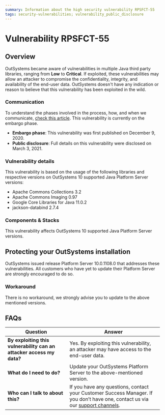 ```yaml
---
summary: Information about the high security vulnerability RPSFCT-55
tags: security-vulnerabilities; vulnerability_public_disclosure
---
```


# Vulnerability RPSFCT-55

## Overview 

OutSystems became aware of vulnerabilities in multiple Java third party libraries, ranging from **Low** to **Critical**. If exploited, these vulnerabilities may allow an attacker to compromise the confidentiality, integrity, and availability of the end-user data.
OutSystems doesn't have any indication or reason to believe that this vulnerability has been exploited in the wild.

### Communication

To understand the phases involved in the process, how, and when we communicate, [check this article](https://success.outsystems.com/Support/Security/Vulnerabilities). This vulnerability is currently on the embargo phase.

   * **Embargo phase**: This vulnerability was first published on December 9, 2020.
   * **Public disclosure**: Full details on this vulnerability were disclosed on March 3, 2021.

### Vulnerability details

This vulnerability is based on the usage of the following libraries and respective versions on OutSystems 10 supported Java Platform Server versions:

* Apache Commons Collections 3.2
* Apache Commons Imaging 0.97
* Google Core Libraries for Java 11.0.2
* jackson-databind 2.7.4

### Components & Stacks

This vulnerability affects OutSystems 10 supported Java Platform Server versions.

## Protecting your OutSystems installation

OutSystems issued release Platform Server 10.0.1108.0 that addresses these vulnerabilities. All customers who have yet to update their Platform Server are strongly encouraged to do so. 

### Workaround

There is no workaround, we strongly advise you to update to the above mentioned versions.

## FAQs

| Question         | Answer                                             |
|--------------------------------------------------------------------------|---------------------------------------------------------------------------------------------------------------------------------------------------------------------|
| **By exploiting this vulnerability can an attacker access my data?**         | Yes. By exploiting this vulnerability, an attacker may have access to the end-user data.
| **What do I need to do?**                                                | Update your OutSystems Platform Server to the above-mentioned version.            |
| **Who can I talk to about this?**                                        | If you have any questions, contact your Customer Success Manager. If you don’t have one, contact us via our [support channels](https://success.outsystems.com/Support/Enterprise_Customers/OutSystems_Support/01_Contact_OutSystems_technical_support#Contact_Channels). |
